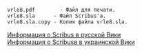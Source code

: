 ```
vrle8.pdf	     - Файл для печати.
vrle8.sla      - Файл Scribus'а.
vrle8.sla.copy - Копия файла vrle8.sla.
```

[Информация о Scribus в русской Вики](https://ru.wikipedia.org/wiki/Scribus)
<br>
[Информация о Scribusв в украинской Вики](https://uk.wikipedia.org/wiki/Scribus)
